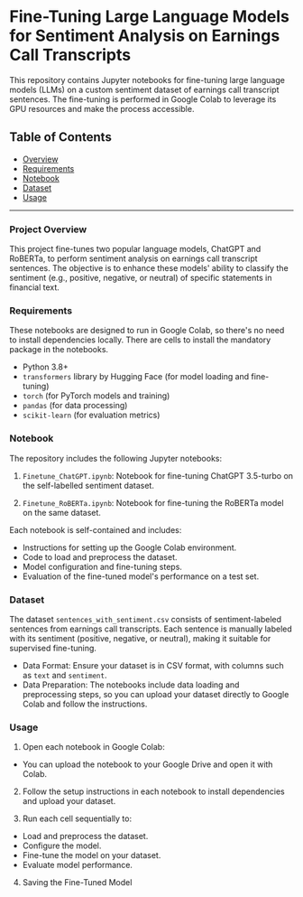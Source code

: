 # Fine-Tuning Large Language Models for Sentiment Analysis on Earnings Call Transcripts

This repository contains Jupyter notebooks for fine-tuning large language models (LLMs) on a custom sentiment dataset of earnings call transcript sentences. The fine-tuning is performed in Google Colab to leverage its GPU resources and make the process accessible.

## Table of Contents

- [Overview](#overview)
- [Requirements](#requirements)
- [Notebook](#notebook)
- [Dataset](#dataset)
- [Usage](#usage)

---

### Project Overview

This project fine-tunes two popular language models, ChatGPT and RoBERTa, to perform sentiment analysis on earnings call transcript sentences. The objective is to enhance these models' ability to classify the sentiment (e.g., positive, negative, or neutral) of specific statements in financial text.

### Requirements
These notebooks are designed to run in Google Colab, so there's no need to install dependencies locally. There are cells to install the mandatory package in the notebooks.

- Python 3.8+
- `transformers` library by Hugging Face (for model loading and fine-tuning)
- `torch` (for PyTorch models and training)
- `pandas` (for data processing)
- `scikit-learn` (for evaluation metrics)

### Notebook
The repository includes the following Jupyter notebooks:

1. `Finetune_ChatGPT.ipynb`: Notebook for fine-tuning ChatGPT 3.5-turbo on the self-labelled sentiment dataset.

2. `Finetune_RoBERTa.ipynb`: Notebook for fine-tuning the RoBERTa model on the same dataset.

Each notebook is self-contained and includes:

- Instructions for setting up the Google Colab environment.
- Code to load and preprocess the dataset.
- Model configuration and fine-tuning steps.
- Evaluation of the fine-tuned model's performance on a test set.

### Dataset
The dataset `sentences_with_sentiment.csv` consists of sentiment-labeled sentences from earnings call transcripts. Each sentence is manually labeled with its sentiment (positive, negative, or neutral), making it suitable for supervised fine-tuning.

- Data Format: Ensure your dataset is in CSV format, with columns such as `text` and `sentiment`.
- Data Preparation: The notebooks include data loading and preprocessing steps, so you can upload your dataset directly to Google Colab and follow the instructions.


### Usage

1. Open each notebook in Google Colab:
- You can upload the notebook to your Google Drive and open it with Colab.

2. Follow the setup instructions in each notebook to install dependencies and upload your dataset.

3. Run each cell sequentially to:
- Load and preprocess the dataset.
- Configure the model.
- Fine-tune the model on your dataset.
- Evaluate model performance.

4. Saving the Fine-Tuned Model
